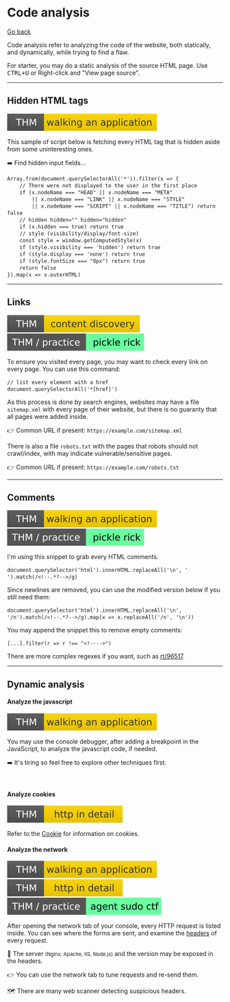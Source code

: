 # Code analysis

[Go back](../index.md)

<div class="row row-cols-md-2"><div>

Code analysis refer to analyzing the code of the website, both statically, and dynamically, while trying to find a flaw.

For starter, you may do a static analysis of the source HTML page. Use <kbd>CTRL+U</kbd> or Right-click and "View page source".
</div><div>
</div></div>

<hr class="sep-both">

## Hidden HTML tags

[![walkinganapplication](../../../_badges/thm/walkinganapplication.svg)](https://tryhackme.com/room/walkinganapplication)

<div class="row row-cols-md-2"><div>

This sample of script below is fetching every HTML tag that is hidden aside from some uninteresting ones.

➡️ Find hidden input fields...
</div><div>

```javascript!
Array.from(document.querySelectorAll('*')).filter(x => {
    // There were not displayed to the user in the first place
    if (x.nodeName === "HEAD" || x.nodeName === "META"
        || x.nodeName === "LINK" || x.nodeName === "STYLE"
        || x.nodeName === "SCRIPT" || x.nodeName === "TITLE") return false
    // hidden hidden="" hidden="hidden"
    if (x.hidden === true) return true
    // style (visibility/display/font-size)
    const style = window.getComputedStyle(x)
    if (style.visibility === 'hidden') return true
    if (style.display === 'none') return true
    if (style.fontSize === "0px") return true
    return false
}).map(x => x.outerHTML)
```
</div></div>

<hr class="sep-both">

## Links

[![contentdiscovery](../../../_badges/thm/contentdiscovery.svg)](https://tryhackme.com/room/contentdiscovery)
[![picklerick](../../../_badges/thm-p/picklerick.svg)](https://tryhackme.com/room/picklerick)

<div class="row row-cols-md-2"><div>

To ensure you visited every page, you may want to check every link on every page. You can use this command:

```javascript!
// list every element with a href
document.querySelectorAll('*[href]') 
```
</div><div>

As this process is done by search engines, websites may have a file `sitemap.xml` with every page of their website, but there is no guaranty that all pages were added inside.

👉 Common URL if present: `https://example.com/sitemap.xml`

There is also a file `robots.txt` with the pages that robots should not crawl/index, with may indicate vulnerable/sensitive pages.

👉 Common URL if present: `https://example.com/robots.txt`
</div></div>

<hr class="sep-both">

## Comments

[![walkinganapplication](../../../_badges/thm/walkinganapplication.svg)](https://tryhackme.com/room/walkinganapplication)
[![picklerick](../../../_badges/thm-p/picklerick.svg)](https://tryhackme.com/room/picklerick)

<div class="row row-cols-md-2"><div>

I'm using this snippet to grab every HTML comments.

```javascript!
document.querySelector('html').innerHTML.replaceAll('\n', ' ').match(/<!--.*?-->/g)
```

Since newlines are removed, you can use the modified version below if you still need them:

```javascript!
document.querySelector('html').innerHTML.replaceAll('\n', '/n').match(/<!--.*?-->/g).map(x => x.replaceAll('/n', '\n'))
```
</div><div>

You may append the snippet this to remove empty comments:

```javascript!
[...].filter(r => r !== "<!---->")
```

There are more complex regexes if you want, such as [rt/96517](https://www.regextester.com/96517).
</div></div>

<hr class="sep-both">

## Dynamic analysis

<div class="row row-cols-md-2"><div>

#### Analyze the javascript

[![walkinganapplication](../../../_badges/thm/walkinganapplication.svg)](https://tryhackme.com/room/walkinganapplication)

You may use the console debugger, after adding a breakpoint in the JavaScript, to analyze the javascript code, if needed.

➡️ It's tiring so feel free to explore other techniques first.

<br>

#### Analyze cookies

[![httpindetail](../../../_badges/thm/httpindetail.svg)](https://tryhackme.com/room/httpindetail)

Refer to the [Cookie](/programming-languages/web/_general/random/cookies.md) for information on cookies.
</div><div>

#### Analyze the network

[![walkinganapplication](../../../_badges/thm/walkinganapplication.svg)](https://tryhackme.com/room/walkinganapplication)
[![httpindetail](../../../_badges/thm/httpindetail.svg)](https://tryhackme.com/room/httpindetail)
[![agentsudoctf](../../../_badges/thm-p/agentsudoctf.svg)](https://tryhackme.com/room/agentsudoctf)

After opening the network tab of your console, every HTTP request is listed inside. You can see where the forms are sent, and examine the [headers](/operating-systems/networking/protocols/http.md#http-headers-in-web-applications) of every request.

🔑 The server <small>(Nginx, Apache, IIS, Node.js)</small> and the version may be exposed in the headers.

👉 You can use the network tab to tune requests and re-send them.

🗺️ There are many web scanner detecting suspicious headers.
</div></div>